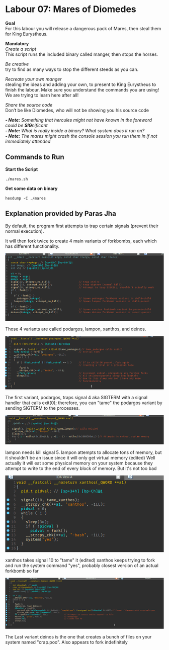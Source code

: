 # Labour 07: Mares of Diomedes
**Goal**  
For this labour you will release a dangerous pack of Mares, then steal them for King Eurystheus.

**Mandatory**  
*Create a script*  
    This script runs the included binary called manger, then stops the horses.

*Be creative*  
    try to find as many ways to stop the different steeds as you can.

*Recreate your own manger*  
    stealing the ideas and adding your own, to present to King Eurystheus to finish the labour. Make sure you understand the commands you are using! We are trying to learn here after all!

*Share the source code*  
    Don’t be like Diomedes, who will not be showing you his source code  

**_- Note:_** *Something that hercules might not have known in the foreword could be **SIG**nificant*  
**_- Note:_** *What is really inside a binary? What system does it run on?*  
**_- Note:_** *The mares might crash the console session you run them in if not immediately attended*


## **Commands to Run**   

**Start the Script**
```
./mares.sh
```
**Get some data on binary**
```
hexdump -C ./mares
```

## **Explanation provided by Paras Jha**

By default, the program first attempts to trap certain signals (prevent their normal execution).

It will then fork twice to create 4 main variants of forkbombs, each which has different functionality.

![Markdown Logo](imgs/mares-paras01.png)

Those 4 variants are called podargos, lampon, xanthos, and deinos.

![Markdown Logo](imgs/mares-paras02.png)

The first variant, podargos, traps signal 4 aka SIGTERM with a signal handler that calls exit(0); therefore, you can "tame" the podargos variant by sending SIGTERM to the processes.

![Markdown Logo](imgs/mares-paras03.png)

lampon needs kill signal 5. lampon attempts to allocate tons of memory, but it shouldn't be an issue since it will only get virtual memory (edited)
Well actually it will eat some physical memory on your system because they attempt to write to the end of every block of memory. But it's not too bad

![Markdown Logo](imgs/mares-paras04.png)

xanthos takes signal 10 to "tame" it (edited)
xanthos keeps trying to fork and run the system command "yes", probably closest version of an actual forkbomb so far

![Markdown Logo](imgs/mares-paras05.png)

The Last variant deinos is the one that creates a bunch of files on your system named "crap<val>.poo". Also appears to fork indefinitely